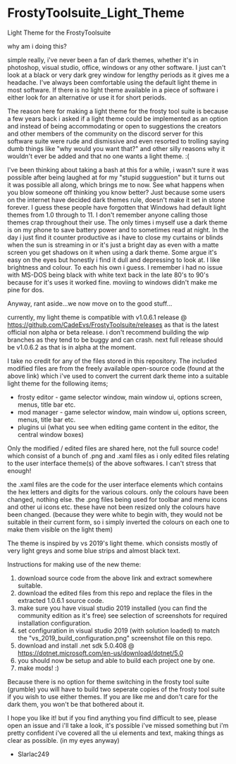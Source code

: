 # FrostyToolsuite_Light_Theme
Light Theme for the FrostyToolsuite

why am i doing this?

simple really, i've never been a fan of dark themes, whether it's in photoshop, visual studio, office, windows or any other software. I just can't look at a black or very dark grey window for lengthy periods as it gives me a headache. I've always been comfortable using the default light theme in most software.
If there is no light theme available in a piece of software i either look for an alternative or use it for short periods.

The reason here for making a light theme for the frosty tool suite is because a few years back i asked if a light theme could be implemented as an option and instead
of being accommodating or open to suggestions the creators and other members of the community on the discord server for this software suite were rude and dismissive and even resorted to trolling saying dumb things like "why would you want that?" and other silly reasons why it wouldn't ever be added and that no one wants a light theme. :(

I've been thinking about taking a bash at this for a while, i wasn't sure it was possible after being laughed at for my "stupid sugguestion" but it turns out it was possible all along, which brings me to now. See what happens when you blow someone off thinking you know better? Just because some users on the internet have decided dark themes rule, doesn't make it set in stone forever. I guess these people have forgotten that Windows had default light themes from 1.0 through to 11. I don't remember anyone calling those themes crap throughout their use. The only times i myself use a dark theme is on my phone to save battery power and to sometimes read at night. In the day i just find it counter productive as i have to close my curtains or blinds when the sun is streaming in or it's just a bright day as even with a matte screen you get shadows on it when using a dark theme. Some argue it's easy on the eyes but honestly i find it dull and depressing to look at. I like brightness and colour. To each his own i guess. I remember i had no issue with MS-DOS being black with white text back in the late 80's to 90's because for it's uses it worked fine. moviing to windows didn't make me pine for dos.

Anyway, rant aside...we now move on to the good stuff...

currently, my light theme is compatible with v1.0.6.1 release @ https://github.com/CadeEvs/FrostyToolsuite/releases
as that is the latest official non alpha or beta release. i don't recommend building the wip branches as they tend to be buggy and can crash.
next full release should be v1.0.6.2 as that is in alpha at the moment.

I take no credit for any of the files stored in this repository. The included modified files are from the freely available open-source code (found at the above link)
which i've used to convert the current dark theme into a suitable light theme for the following items;

- frosty editor - game selector window, main window ui, options screen, menus, title bar etc.
- mod manager - game selector window, main window ui, options screen, menus, title bar etc. 
- plugins ui (what you see when editing game content in the editor, the central window boxes)

Only the modified / edited files are shared here, not the full source code!
which consist of a bunch of .png and .xaml files as i only edited files relating to the user interface theme(s) of the above softwares. I can't stress that enough!

the .xaml files are the code for the user interface elements which contains the hex letters and digits for the various colours. only the colours have been changed, nothing else.
the .png files being used for toolbar and menu icons and other ui icons etc. these have not been resized only the colours have been changed. 
(because they were white to begin with, they would not be suitable in their current form, so i simply inverted the colours on each one to make them visible on the light them)

The theme is inspired by vs 2019's light theme. which consists mostly of very light greys and some blue strips and almost black text.

Instructions for making use of the new theme:

1. download source code from the above link and extract somewhere suitable.
2. download the edited files from this repo and replace the files in the extracted 1.0.6.1 source code.
3. make sure you have visual studio 2019 installed (you can find the community edition as it's free) see selection of screenshots for required installation configuration.
4. set configuration in visual studio 2019 (with solution loaded) to match the "vs_2019_build_configuration.png" screenshot file on this repo.
5. download and install .net sdk 5.0.408 @ https://dotnet.microsoft.com/en-us/download/dotnet/5.0
6. you should now be setup and able to build each project one by one.
7. make mods! :)

Because there is no option for theme switching in the frosty tool suite (grumble) you will have to build two seperate copies of the frosty tool suite if you wish to use either themes. If you are like me and don't care for the dark them, you won't be that bothered about it.

I hope you like it! but if you find anything you find difficult to see, please open an issue and i'll take a look, it's possible i've missed something but i'm pretty
confident i've covered all the ui elements and text, making things as clear as possible. (in my eyes anyway)

- Slarlac249
